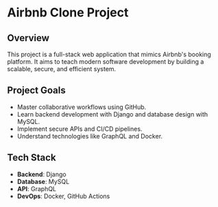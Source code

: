 # Airbnb Clone Project

## Overview
This project is a full-stack web application that mimics Airbnb's booking platform. It aims to teach modern software development by building a scalable, secure, and efficient system.

## Project Goals
- Master collaborative workflows using GitHub.
- Learn backend development with Django and database design with MySQL.
- Implement secure APIs and CI/CD pipelines.
- Understand technologies like GraphQL and Docker.

## Tech Stack
- **Backend**: Django
- **Database**: MySQL
- **API**: GraphQL
- **DevOps**: Docker, GitHub Actions

